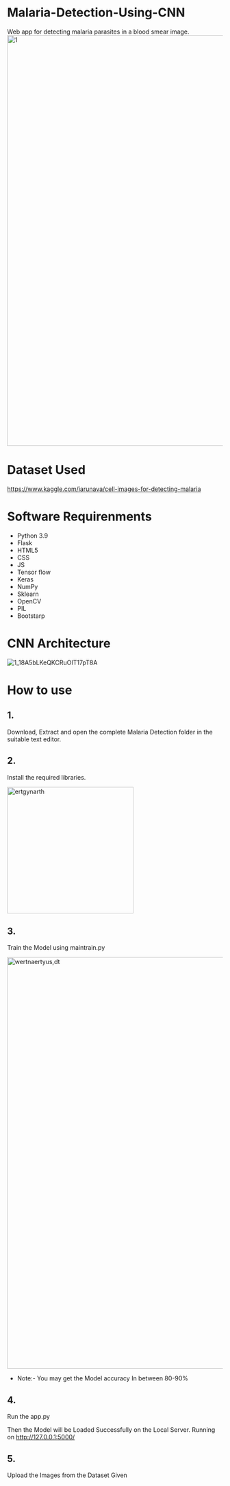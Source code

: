 # Malaria-Detection-Using-CNN
Web app for detecting malaria parasites in a blood smear image. 
<img width="958" alt="1" src="https://user-images.githubusercontent.com/78203981/149712395-950d715e-2afa-4d53-a72e-4acdee3b5cc6.png">

# Dataset Used
https://www.kaggle.com/iarunava/cell-images-for-detecting-malaria

# Software Requirenments
- Python 3.9
- Flask 
- HTML5
- CSS
- JS
- Tensor flow
- Keras
- NumPy
- Sklearn
- OpenCV
- PIL
- Bootstarp

# CNN Architecture
![1_18A5bLKeQKCRuOIT17pT8A](https://user-images.githubusercontent.com/78203981/149713399-57fd3605-4cc7-4c7d-9a21-32086812db07.png)

# How to use
## 1.
Download, Extract and open the complete Malaria Detection folder in the suitable text editor.
## 2.
Install the required libraries.

<img width="295" alt="ertgynarth" src="https://user-images.githubusercontent.com/78203981/149715339-7e2d079a-c514-4096-a3f9-60f6f1953a20.png">

## 3.
Train the Model using maintrain.py

<img width="960" alt="wertnaertyus,dt" src="https://user-images.githubusercontent.com/78203981/149716065-26dfc54d-cc9c-482b-bd56-42b762d539e3.png">


- Note:- You may get the Model accuracy In between 80-90%
## 4.
Run the app.py

Then the Model will be Loaded Successfully on the Local Server.
Running on http://127.0.0.1:5000/

## 5. 
Upload the Images from the Dataset Given








